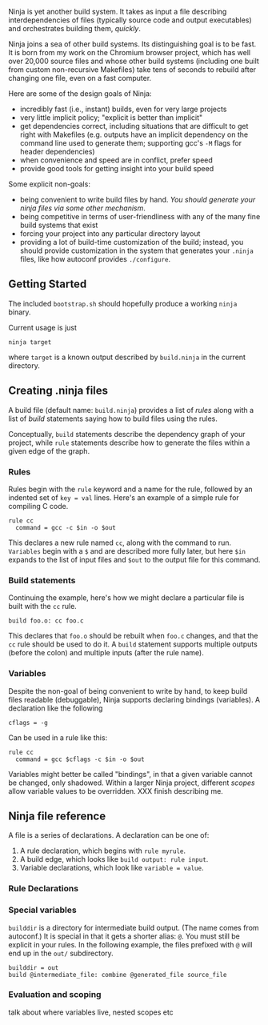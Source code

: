 

Ninja is yet another build system.  It takes as input a file
describing interdependencies of files (typically source code and
output executables) and orchestrates building them, *quickly*.

Ninja joins a sea of other build systems.  Its distinguishing goal is
to be fast.  It is born from my work on the Chromium browser project,
which has well over 20,000 source files and whose other build systems
(including one built from custom non-recursive Makefiles) take tens of
seconds to rebuild after changing one file, even on a fast computer.

Here are some of the design goals of Ninja:

* incredibly fast (i.e., instant) builds, even for very large projects
* very little implicit policy; "explicit is better than implicit"
* get dependencies correct, including situations that are difficult
  to get right with Makefiles (e.g. outputs have an implicit dependency on
  the command line used to generate them; supporting gcc's `-M` flags
  for header dependencies)
* when convenience and speed are in conflict, prefer speed
* provide good tools for getting insight into your build speed

Some explicit non-goals:

* being convenient to write build files by hand.  *You should generate
  your ninja files via some other mechanism*.
* being competitive in terms of user-friendliness with any of the many
  fine build systems that exist
* forcing your project into any particular directory layout
* providing a lot of build-time customization of the build; instead,
  you should provide customization in the system that generates your
  `.ninja` files, like how autoconf provides `./configure`.

## Getting Started
The included `bootstrap.sh` should hopefully produce a working `ninja`
binary.

Current usage is just

    ninja target

where `target` is a known output described by `build.ninja` in the
current directory.

## Creating .ninja files

A build file (default name: `build.ninja`) provides a list of *rules*
along with a list of *build* statements saying how to build files
using the rules.

Conceptually, `build` statements describe the dependency graph of your
project, while `rule` statements describe how to generate the files
within a given edge of the graph.

### Rules

Rules begin with the `rule` keyword and a name for the rule, followed
by an indented set of `key = val` lines.  Here's an example of a
simple rule for compiling C code.

    rule cc
      command = gcc -c $in -o $out

This declares a new rule named `cc`, along with the command to run.
`Variables` begin with a `$` and are described more fully later, but
here `$in` expands to the list of input files and `$out` to the output
file for this command.

### Build statements
Continuing the example, here's how we might declare a particular
file is built with the `cc` rule.

    build foo.o: cc foo.c

This declares that `foo.o` should be rebuilt when `foo.c` changes, and
that the `cc` rule should be used to do it.  A `build` statement
supports multiple outputs (before the colon) and multiple inputs
(after the rule name).

### Variables

Despite the non-goal of being convenient to write by hand, to keep
build files readable (debuggable), Ninja supports declaring bindings
(variables).  A declaration like the following

    cflags = -g

Can be used in a rule like this:

    rule cc
      command = gcc $cflags -c $in -o $out

Variables might better be called "bindings", in that a given variable
cannot be changed, only shadowed.  Within a larger Ninja project,
different *scopes* allow variable values to be overridden.  XXX finish
describing me.

## Ninja file reference
A file is a series of declarations.  A declaration can be one of:

1. A rule declaration, which begins with `rule myrule`.
2. A build edge, which looks like `build output: rule input`.
3. Variable declarations, which look like `variable = value`.

### Rule Declarations

### Special variables

`builddir` is a directory for intermediate build output.  (The name
comes from autoconf.)  It is special in that it gets a shorter alias:
`@`.  You must still be explicit in your rules.  In the following
example, the files prefixed with `@` will end up in the `out/`
subdirectory.

    builddir = out
    build @intermediate_file: combine @generated_file source_file

### Evaluation and scoping

talk about where variables live, nested scopes etc
